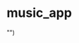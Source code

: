 # music_app
<link rel="stylesheet" type="text/css" media="all" href="URL" />
"<style type='text/css'>
a { text-decoration: none; }
a:hover { text-decoration: underline; }
</style>")
